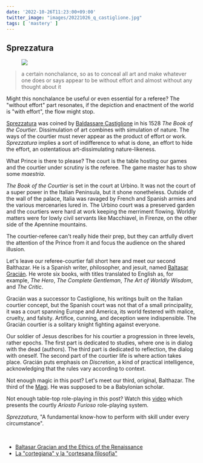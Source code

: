 ```yaml
---
date: '2022-10-26T11:23:00+09:00'
twitter_image: "images/20221026_q_castiglione.jpg"
tags: [ 'mastery' ]
---
```


## Sprezzatura

<figure class="right large noborder">
<a href="https://en.wikipedia.org/wiki/Baldassare_Castiglione"><img src="images/20221026_castiglione.jpg" loading="lazy" /></a>
<figcaption>
</figcaption>
</figure>

> a certain nonchalance, so as to conceal all art and make whatever one does or says appear to be without effort and almost without any thought about it

Might this nonchalance be useful or even essential for a referee? The "without effort" part resonates, if the depiction and enactment of the world is "with effort", the flow might stop.

[Sprezzatura](https://en.wikipedia.org/wiki/Sprezzatura) was coined by [Baldassare Castiglione](https://en.wikipedia.org/wiki/Baldassare_Castiglione) in his 1528 _The Book of the Courtier_. Dissimulation of art combines with simulation of nature. The ways of the courtier must never appear as the product of effort or work. _Sprezzatura_ implies a sort of indifference to what is done, an effort to hide the effort, an ostentatious art-dissimulating nature-likeness.

What Prince is there to please? The court is the table hosting our games and the courtier under scrutiny is the referee. The game master has to show some _maestria_.

_The Book of the Courtier_ is set in the court at Urbino. It was not the court of a super power in the Italian Peninsula, but it shone nonetheless. Outside of the wall of the palace, Italia was ravaged by French and Spanish armies and the various mercenaries lured in. The Urbino court was a preserved garden and the courtiers were hard at work keeping the merriment flowing. Worldly matters were for lowly civil servants like Macchiavel, in Firenze, on the other side of the Apennine mountains.

The courtier-referee can't really hide their prep, but they can artfully divert the attention of the Prince from it and focus the audience on the shared illusion.

Let's leave our referee-courtier fall short here and meet our second Balthazar. He is a Spanish writer, philosopher, and jesuit, named [Baltasar Gracián](https://en.wikipedia.org/wiki/Baltasar_Graci%C3%A1n). He wrote six books, with titles translated to English as, for example, _The Hero_, _The Complete Gentleman_, _The Art of Worldly Wisdom_, and _The Critic_.

Gracián was a successor to Castiglione, his writings built on the Italian courtier concept, but the Spanish court was not that of a small principality, it was a court spanning Europe and America, its world festered with malice, cruelty, and falsity. Artifice, cunning, and deception were indispensible. The Gracián courtier is a solitary knight fighting against everyone.

Our soldier of Jesus describes for his courtier a progression in three levels, rather epochs. The first part is dedicated to studies, where one is in dialog with the dead (authors). The third part is dedicated to reflection, the dialog with oneself. The second part of the courtier life is where action takes place. Gracián puts emphasis on _Discretion_, a kind of practical intelligence, acknowledging that the rules vary according to context.

Not enough magic in this post? Let's meet our third, original, Balthazar. The third of the [Magi](https://en.wikipedia.org/wiki/Biblical_Magi). He was supposed to be a Babylonian scholar.

Not enough table-top role-playing in this post? Watch this [video](https://www.youtube.com/watch?v=f20rpBU_QYo) which presents the courtly _Ariosto Furioso_ role-playing system.

_Sprezzatura_, "A fundamental know-how to perform with skill under every circumstance".

&nbsp;

* [Baltasar Gracian and the Ethics of the Renaissance](
  https://dialnet.unirioja.es/descarga/articulo/1984401.pdf
)
* [La "cortegiana" y la "cortesana filosofia"](
  https://revistas.uv.cl/index.php/RHV/article/view/31/pdf_32
)

<!-- 21 7 -->

